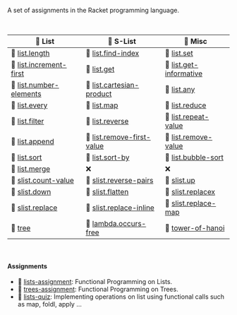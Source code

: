 A set of assignments in the Racket programming language.

<br>

| 🧾 List                   | 📓 S-List                    | 🎤 Misc                   |
| ------------------------ | --------------------------- | ------------------------ |
| 🧾 [list.length]          | 🧾 [list.find-index]         | 🧾 [list.set]             |
| 🧾 [list.increment-first] | 🧾 [list.get]                | 🧾 [list.get-informative] |
| 🧾 [list.number-elements] | 🧾 [list.cartesian-product]  | 🧾 [list.any]             |
| 🧾 [list.every]           | 🧾 [list.map]                | 🧾 [list.reduce]          |
| 🧾 [list.filter]          | 🧾 [list.reverse]            | 🧾 [list.repeat-value]    |
| 🧾 [list.append]          | 🧾 [list.remove-first-value] | 🧾 [list.remove-value]    |
| 🧾 [list.sort]            | 🧾 [list.sort-by]            | 🧾 [list.bubble-sort]     |
| 🧾 [list.merge]           | ❌                           | ❌                        |
| 📓 [slist.count-value]    | 📓 [slist.reverse-pairs]     | 📓 [slist.up]             |
| 📓 [slist.down]           | 📓 [slist.flatten]           | 📓 [slist.replacex]       |
| 📓 [slist.replace]        | 📓 [slist.replace-inline]    | 📓 [slist.replace-map]    |
| 🎤 [tree]                 | 🎤 [lambda.occurs-free]      | 🎤 [tower-of-hanoi]       |


[list.length]: https://github.com/racketf/list.length
[list.find-index]: https://github.com/racketf/list.find-index
[list.set]: https://github.com/racketf/list.set
[list.increment-first]: https://github.com/racketf/list.increment-first
[list.get]: https://github.com/racketf/list.get
[list.get-informative]: https://github.com/racketf/list.get-informative
[list.number-elements]: https://github.com/racketf/list.number-elements
[list.cartesian-product]: https://github.com/racketf/list.cartesian-product
[list.any]: https://github.com/racketf/list.any
[list.every]: https://github.com/racketf/list.every
[list.map]: https://github.com/racketf/list.map
[list.reduce]: https://github.com/racketf/list.reduce
[list.filter]: https://github.com/racketf/list.filter
[list.reverse]: https://github.com/racketf/list.reverse
[list.repeat-value]: https://github.com/racketf/list.repeat-value
[list.append]: https://github.com/racketf/list.append
[list.remove-first-value]: https://github.com/racketf/list.remove-first-value
[list.remove-value]: https://github.com/racketf/list.remove-value
[list.sort]: https://github.com/racketf/list.sort
[list.sort-by]: https://github.com/racketf/list.sort-by
[list.bubble-sort]: https://github.com/racketf/list.bubble-sort
[list.merge]: https://github.com/racketf/list.merge
[slist.count-value]: https://github.com/racketf/slist.count-value
[slist.reverse-pairs]: https://github.com/racketf/slist.reverse-pairs
[slist.up]: https://github.com/racketf/slist.up
[slist.down]: https://github.com/racketf/slist.down
[slist.flatten]: https://github.com/racketf/slist.flatten
[slist.replacex]: https://github.com/racketf/slist.replacex
[slist.replace]: https://github.com/racketf/slist.replace
[slist.replace-inline]: https://github.com/racketf/slist.replace-inline
[slist.replace-map]: https://github.com/racketf/slist.replace-map
[tree]: https://github.com/racketf/tree
[lambda.occurs-free]: https://github.com/racketf/lambda.occurs-free
[tower-of-hanoi]: https://github.com/racketf/tower-of-hanoi

<br>


#### Assignments

- 🧾 [lists-assignment]: Functional Programming on Lists.
- 🌲 [trees-assignment]: Functional Programming on Trees.
- 🧾 [lists-quiz]: Implementing operations on list using functional calls such as map, foldl, apply ...

[lists-assignment]: https://github.com/racketf/lists-assignment
[trees-assignment]: https://github.com/racketf/trees-assignment
[lists-quiz]: https://github.com/racketf/lists-quiz
